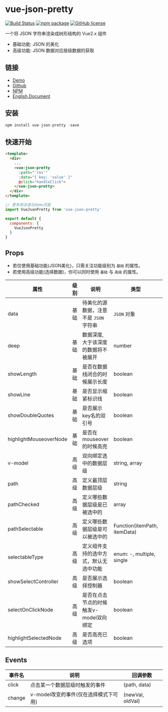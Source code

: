 # vue-json-pretty

[![Build Status](https://travis-ci.org/leezng/vue-json-pretty.svg?branch=master)](https://travis-ci.org/leezng/vue-json-pretty)
[![npm package](https://img.shields.io/npm/v/vue-json-pretty.svg)](https://www.npmjs.org/package/vue-json-pretty)
[![GitHub license](https://img.shields.io/badge/license-MIT-blue.svg)](https://github.com/leezng/vue-json-pretty/blob/master/LICENSE)

一个将 JSON 字符串渲染成树形结构的 Vue2.x 组件

- 基础功能: JSON 的美化
- 高级功能: JSON 数据对应层级数据的获取

## 链接

- [Demo](https://leezng.github.io/vue-json-pretty)
- [Github](https://github.com/leezng/vue-json-pretty)
- [NPM](https://www.npmjs.com/package/vue-json-pretty)
- [English Document](./README.md)

## 安装

```js
npm install vue-json-pretty -save
```

## 快速开始

```html
<template>
  <div>
    ...
    <vue-json-pretty
      :path="'res'"
      :data="{ key: 'value' }"
      @click="handleClick">
    </vue-json-pretty>
  </div>
</template>
```

```js
// 更多用法请见demo页面
import VueJsonPretty from 'vue-json-pretty'

export default {
  components: {
    VueJsonPretty
  }
}
```

## Props

- 若仅使用基础功能(JSON美化)，只需关注功能级别为 `基础` 的属性。
- 若使用高级功能(选择数据)，你可以同时使用 `基础` 与 `高级` 的属性。

| 属性 | 级别 | 说明 | 类型 | 默认值 |
|-------- |-------- |-------- |-------- | -------- |
| data | 基础 | 待美化的源数据，注意不是 `JSON` 字符串 | `JSON` 对象 | - |
| deep | 基础 | 数据深度, 大于该深度的数据将不被展开 | number | Infinity |
| showLength | 基础 | 是否在数据线闭合的时候展示长度 | boolean | false |
| showLine | 基础 | 是否显示缩紧标识线 | boolean | true |
| showDoubleQuotes | 基础 | 是否展示key名的双引号 | boolean | true |
| highlightMouseoverNode | 基础 | 是否在mouseover的时候高亮 | boolean | false |
| v-model | 高级 | 双向绑定选中的数据层级 | string, array | -, [] |
| path | 高级 | 定义最顶层数据层级 | string | root |
| pathChecked | 高级 | 定义哪些数据层级是已被选中的 | array | [] |
| pathSelectable | 高级 | 定义哪些数据层级是可以被选中的 | Function(itemPath, itemData) | - |
| selectableType | 高级 | 定义组件支持的选中方式，默认无选中功能 | enum: -, multiple, single | - |
| showSelectController | 高级 | 是否展示选择控制器 | boolean | false |
| selectOnClickNode | 高级 | 是否在点击节点的时候触发v-model双向绑定 | boolean | true |
| highlightSelectedNode | 高级 | 是否高亮已选项 | boolean | true |

## Events

| 事件名 | 说明 | 回调参数 |
|---------- |-------- |---------- |
| click  | 点击某一个数据层级时触发的事件 | (path, data) |
| change  | v-model改变的事件(仅在选择模式下可用) | (newVal, oldVal) |
